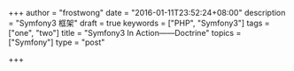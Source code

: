 +++
author = "frostwong"
date = "2016-01-11T23:52:24+08:00"
description = "Symfony3 框架"
draft = true
keywords = ["PHP", "Symfony3"]
tags = ["one", "two"]
title = "Symfony3 In Action——Doctrine"
topics = ["Symfony"]
type = "post"

+++

